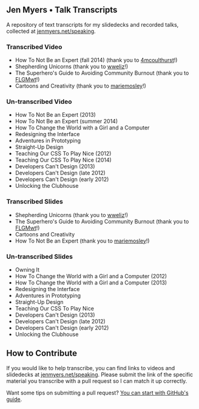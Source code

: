 ## Jen Myers • Talk Transcripts

A repository of text transcripts for my slidedecks and recorded talks, collected at [jenmyers.net/speaking](http://jenmyers.net/speaking/).

### Transcribed Video

- How To Not Be an Expert (fall 2014) (thank you to [4mcoulthurst](http://github.com/4mcoulthurst)!)
- Shepherding Unicorns (thank you to [wweliz](https://github.com/wweliz)!)
- The Superhero's Guide to Avoiding Community Burnout (thank you to [FLGMwt](https://github.com/FLGMwt)!)
- Cartoons and Creativity (thank you to [mariemosley](https://github.com/mariemosley)!)

### Un-transcribed Video

- How To Not Be an Expert (2013)
- How To Not Be an Expert (summer 2014)
- How To Change the World with a Girl and a Computer
- Redesigning the Interface
- Adventures in Prototyping
- Straight-Up Design
- Teaching Our CSS To Play Nice (2012)
- Teaching Our CSS To Play Nice (2014)
- Developers Can't Design (2013)
- Developers Can't Design (late 2012)
- Developers Can't Design (early 2012)
- Unlocking the Clubhouse

### Transcribed Slides

- Shepherding Unicorns (thank you to [wweliz](https://github.com/wweliz)!)
- The Superhero's Guide to Avoiding Community Burnout (thank you to [FLGMwt](https://github.com/FLGMwt)!)
- Cartoons and Creativity
- How To Not Be an Expert (thank you to [mariemosley](https://github.com/mariemosley)!)

### Un-transcribed Slides

- Owning It
- How To Change the World with a Girl and a Computer (2012)
- How To Change the World with a Girl and a Computer (2013)
- Redesigning the Interface
- Adventures in Prototyping
- Straight-Up Design
- Teaching Our CSS To Play Nice
- Developers Can't Design (2013)
- Developers Can't Design (late 2012)
- Developers Can't Design (early 2012)
- Unlocking the Clubhouse

## How to Contribute

If you would like to help transcribe, you can find links to videos and slidedecks at [jenmyers.net/speaking](http://jenmyers.net/speaking/). Please submit the link of the specific material you transcribe with a pull request so I can match it up correctly.

Want some tips on submitting a pull request? [You can start with GitHub's guide](https://help.github.com/articles/using-pull-requests/).
